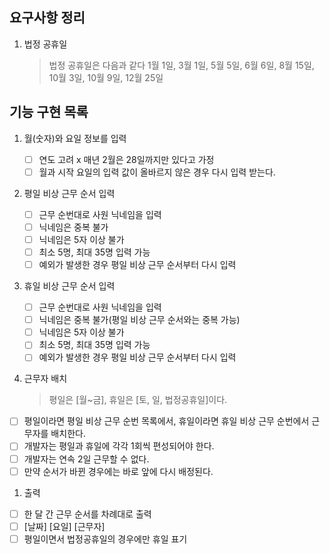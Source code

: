 ## 요구사항 정리

1. 법정 공휴일
   > 법정 공휴일은 다음과 같다
   > 1월 1일, 3월 1일, 5월 5일, 6월 6일, 8월 15일, 10월 3일, 10월 9일, 12월 25일

## 기능 구현 목록

1. 월(숫자)와 요일 정보를 입력
   - [ ] 연도 고려 x 매년 2월은 28일까지만 있다고 가정
   - [ ] 월과 시작 요일의 입력 값이 올바르지 않은 경우 다시 입력 받는다.
2. 평일 비상 근무 순서 입력
   - [ ] 근무 순번대로 사원 닉네임을 입력
   - [ ] 닉네임은 중복 불가
   - [ ] 닉네임은 5자 이상 불가
   - [ ] 최소 5명, 최대 35명 입력 가능
   - [ ] 예외가 발생한 경우 평일 비상 근무 순서부터 다시 입력
3. 휴일 비상 근무 순서 입력

   - [ ] 근무 순번대로 사원 닉네임을 입력
   - [ ] 닉네임은 중복 불가(평일 비상 근무 순서와는 중복 가능)
   - [ ] 닉네임은 5자 이상 불가
   - [ ] 최소 5명, 최대 35명 입력 가능
   - [ ] 예외가 발생한 경우 평일 비상 근무 순서부터 다시 입력

4. 근무자 배치
   > 평일은 [월~금], 휴일은 [토, 일, 법정공휴일]이다.

- [ ] 평일이라면 평일 비상 근무 순번 목록에서, 휴일이라면 휴일 비상 근무 순번에서 근무자를 배치한다.
- [ ] 개발자는 평일과 휴일에 각각 1회씩 편성되어야 한다.
- [ ] 개발자는 연속 2일 근무할 수 없다.
- [ ] 만약 순서가 바뀐 경우에는 바로 앞에 다시 배정된다.

1. 출력

- [ ] 한 달 간 근무 순서를 차례대로 출력
- [ ] [날짜] [요일] [근무자]
- [ ] 평일이면서 법정공휴일의 경우에만 휴일 표기
